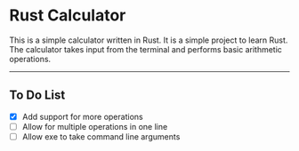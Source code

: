 # Rust Calculator

This is a simple calculator written in Rust. It is a simple project to learn Rust.
The calculator takes input from the terminal and performs basic arithmetic operations.

---

## To Do List

- [x] Add support for more operations
- [ ] Allow for multiple operations in one line
- [ ] Allow exe to take command line arguments

